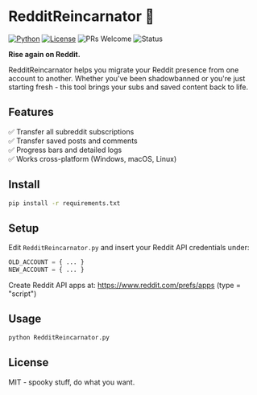 # RedditReincarnator 👻

[![Python](https://img.shields.io/badge/Python-3.7+-blue?logo=python)](https://www.python.org/)
[![License](https://img.shields.io/github/license/itsnotashley/RedditReincarnator)](LICENSE)
![PRs Welcome](https://img.shields.io/badge/PRs-welcome-brightgreen.svg)
![Status](https://img.shields.io/badge/status-alpha-orange)

**Rise again on Reddit.**

RedditReincarnator helps you migrate your Reddit presence from one account to another. Whether you've been shadowbanned or you're just starting fresh - this tool brings your subs and saved content back to life.

## Features

✅ Transfer all subreddit subscriptions  
✅ Transfer saved posts and comments  
✅ Progress bars and detailed logs  
✅ Works cross-platform (Windows, macOS, Linux)

## Install

```bash
pip install -r requirements.txt
```

## Setup

Edit `RedditReincarnator.py` and insert your Reddit API credentials under:

```python
OLD_ACCOUNT = { ... }
NEW_ACCOUNT = { ... }
```

Create Reddit API apps at: https://www.reddit.com/prefs/apps (type = "script")

## Usage

```bash
python RedditReincarnator.py
```

## License

MIT - spooky stuff, do what you want.
